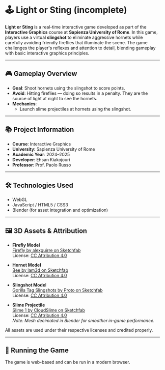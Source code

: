 # 🕹️ Light or Sting (incomplete)

**Light or Sting** is a real-time interactive game developed as part of the **Interactive Graphics** course at **Sapienza University of Rome**. In this game, players use a virtual **slingshot** to eliminate aggressive hornets while carefully avoiding friendly fireflies that illuminate the scene. The game challenges the player's reflexes and attention to detail, blending gameplay with basic interactive graphics principles.

---

## 🎮 Gameplay Overview

- **Goal**: Shoot hornets using the slingshot to score points.
- **Avoid**: Hitting fireflies — doing so results in a penalty. They are the source of light at night to see the hornets.
- **Mechanics**:
  - Launch slime projectiles at hornets using the slingshot.

---

## 📚 Project Information

- **Course**: Interactive Graphics  
- **University**: Sapienza University of Rome  
- **Academic Year**: 2024–2025  
- **Developer**: Ehsan Kiakojouri  
- **Professor**: Prof. Paolo Russo

---

## 🛠️ Technologies Used

- WebGL  
- JavaScript / HTML5 / CSS3  
- Blender (for asset integration and optimization)

---

## 🖼️ 3D Assets & Attribution

- **Firefly Model**  
  [Firefly by alexguirre on Sketchfab](https://sketchfab.com/3d-models/firefly-111cc8dc99c84940a8bd4dc83a4f430a)  
  License: [CC Attribution 4.0](https://creativecommons.org/licenses/by/4.0/)

- **Hornet Model**  
  [Bee by lam3d on Sketchfab](https://sketchfab.com/3d-models/bee-5d046a1e1c5141eabaff4c5c4ccc5d34)  
  License: [CC Attribution 4.0](https://creativecommons.org/licenses/by/4.0/)

- **Slingshot Model**  
  [Gorilla Tag Slingshots by Proto on Sketchfab](https://sketchfab.com/3d-models/gorilla-tag-slingshots-75edb84dcbe24e53a78bd62fe668bb6f)  
  License: [CC Attribution 4.0](https://creativecommons.org/licenses/by/4.0/)

- **Slime Projectile**  
  [Slime 1 by CloudSlime on Sketchfab](https://sketchfab.com/3d-models/slime-1-8b44e345b4a94818837e953a06e571bf)  
  License: [CC Attribution 4.0](https://creativecommons.org/licenses/by/4.0/)  
  *Note: Mesh decimated in Blender for smoother in-game performance.*

All assets are used under their respective licenses and credited properly.

---

## 🚀 Running the Game

The game is web-based and can be run in a modern browser.
